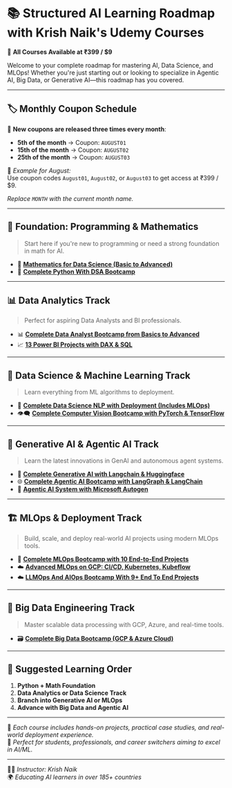 # 📚 Structured AI Learning Roadmap with Krish Naik's Udemy Courses

🚀 **All Courses Available at ₹399 / $9**

Welcome to your complete roadmap for mastering AI, Data Science, and MLOps! Whether you're just starting out or looking to specialize in Agentic AI, Big Data, or Generative AI—this roadmap has you covered.

---

## 🏷️ Monthly Coupon Schedule

🎁 **New coupons are released three times every month**:

- **5th of the month** → Coupon: `AUGUST01`  
- **15th of the month** → Coupon: `AUGUST02`  
- **25th of the month** → Coupon: `AUGUST03`

📌 *Example for August:*  
Use coupon codes `August01`, `August02`, or `August03` to get access at ₹399 / $9.

_Replace `MONTH` with the current month name._

---

## 🔰 Foundation: Programming & Mathematics

> Start here if you're new to programming or need a strong foundation in math for AI.

- 🔢 [**Mathematics for Data Science (Basic to Advanced)**](https://www.udemy.com/course/mathematics-basics-to-advanced-for-data-science-and-ml/?couponCode=AUGUST01)
- 🐍 [**Complete Python With DSA Bootcamp**](https://www.udemy.com/course/complete-python-dsa-bootcamp/?couponCode=AUGUST01)

---

## 📊 Data Analytics Track

> Perfect for aspiring Data Analysts and BI professionals.

- 📊 [**Complete Data Analyst Bootcamp from Basics to Advanced**](https://www.udemy.com/course/complete-data-analyst-bootcamp-from-basics-to-advanced/?couponCode=AUGUST01)
- 📈 [**13 Power BI Projects with DAX & SQL**](https://www.udemy.com/course/13-power-bi-projects-with-dax-sql/?couponCode=AUGUST01)

---

## 🤖 Data Science & Machine Learning Track

> Learn everything from ML algorithms to deployment.

- 🧠 [**Complete Data Science NLP with Deployment (Includes MLOps)**](https://www.udemy.com/course/complete-machine-learning-nlp-bootcamp-mlops-deployment/?couponCode=AUGUST01)
- 👁️‍🗨️ [**Complete Computer Vision Bootcamp with PyTorch & TensorFlow**](https://www.udemy.com/course/complete-computer-vision-bootcamp-with-pytoch-tensorflow/?couponCode=AUGUST01)

---

## 🧠 Generative AI & Agentic AI Track

> Learn the latest innovations in GenAI and autonomous agent systems.

- 🔗 [**Complete Generative AI with Langchain & Huggingface**](https://www.udemy.com/course/complete-generative-ai-course-with-langchain-and-huggingface/?couponCode=AUGUST01)
- 🌐 [**Complete Agentic AI Bootcamp with LangGraph & LangChain**](https://www.udemy.com/course/complete-agentic-ai-bootcamp-with-langgraph-and-langchain/)
- 🤖 [**Agentic AI System with Microsoft Autogen**](https://www.udemy.com/course/building-ai-agents-agentic-ai-system-via-microsoft-autogen/?couponCode=AUGUST01)

---

## 🏗️ MLOps & Deployment Track

> Build, scale, and deploy real-world AI projects using modern MLOps tools.

- 🚀 [**Complete MLOps Bootcamp with 10 End-to-End Projects**](https://www.udemy.com/course/complete-mlops-bootcamp-with-10-end-to-end-ml-projects/?couponCode=AUGUST01)
- ☁️ [**Advanced MLOps on GCP: CI/CD, Kubernetes, Kubeflow**](https://www.udemy.com/course/mastering-advanced-mlops-on-gcp-cicd-kubernetes-kubeflow/?couponCode=AUGUST01)
- ☁️ [**LLMOps And AIOps Bootcamp With 9+ End To End Projects**](https://www.udemy.com/course/llmops-and-aiops-bootcamp-with-9-end-to-end-projects/?couponCode=AUGUST01)

---

## 💽 Big Data Engineering Track

> Master scalable data processing with GCP, Azure, and real-time tools.

- 🗃️ [**Complete Big Data Bootcamp (GCP & Azure Cloud)**](https://www.udemy.com/course/big-data-engineering-bootcamp-with-gcp-and-azure-cloud/?couponCode=AUGUST01)

---

## 🧭 Suggested Learning Order

1. **Python + Math Foundation**
2. **Data Analytics or Data Science Track**
3. **Branch into Generative AI or MLOps**
4. **Advance with Big Data and Agentic AI**

---

📝 *Each course includes hands-on projects, practical case studies, and real-world deployment experience.*  
🎯 *Perfect for students, professionals, and career switchers aiming to excel in AI/ML.*

---

👨‍🏫 _Instructor: Krish Naik_  
🌍 _Educating AI learners in over 185+ countries_
